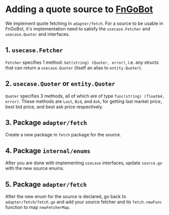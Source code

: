 # Adding a quote source to [FnGoBot](README.md)

We implement quote fetching in `adapter/fetch`. For a source to be usable in FnGoBot, it's implementation need to satisfy the `usecase.Fetcher` and `usecase.Quoter` and interfaces.

## 1. `usecase.Fetcher`
`Fetcher` specifies 1 method: `Get(string) (Quoter, error)`, i.e. any structs that can return a `usecase.Quoter` (itself an alias to `entity.Quoter`).

## 2. `usecase.Quoter` or `entity.Quoter`
`Quoter` specifies 3 methods, all of which are of type `func(string) (float64, error)`. These methods are `Last`, `Bid`, and `Ask`, for getting last market price, best bid price, and best ask price respectively.

## 3. Package `adapter/fetch`
Create a new package in `fetch` package for the source.

## 4. Package `internal/enums`
After you are done with implementing `usecase` interfaces, update `source.go` with the new source enums.

## 5. Package `adapter/fetch`
After the new enum for the source is declared, go back to `adapter/fetch/fetch.go` and add your source fetcher and its `fetch.newFunc` function to map `newFetcherMap`.